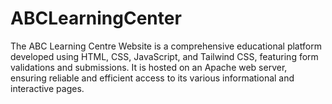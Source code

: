 # ABCLearningCenter
The ABC Learning Centre Website is a comprehensive educational platform developed using HTML, CSS, JavaScript, and Tailwind CSS, featuring form validations and submissions. It is hosted on an Apache web server, ensuring reliable and efficient access to its various informational and interactive pages.
